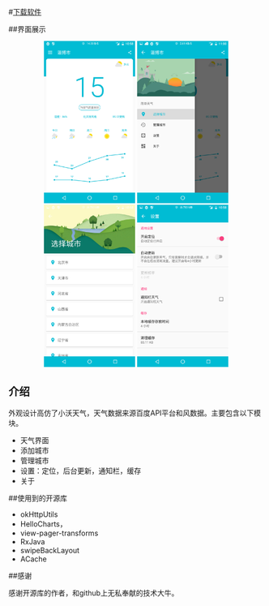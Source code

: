 #[下载软件](http://fir.im/koterweather)

##界面展示
<div align=center>
     <img src="https://raw.githubusercontent.com/Koterwong/Weather/master/screen/Screenshot_20160605-105818.png" 
        width="180" height="320"
        alt=""/>
    <img src="https://raw.githubusercontent.com/Koterwong/Weather/master/screen/Screenshot_20160605-110017.png" 
        width="180" height="320"
        alt=""/>
    <img src="https://raw.githubusercontent.com/Koterwong/Weather/master/screen/Screenshot_20160605-105828.png" 
        width="180" height="320"
        alt=""/>
    <img src="https://github.com/Koterwong/Weather/blob/master/screen/Screenshot_20160605-105846.png" 
        width="180" height="320"
        alt=""/>
</div>


## 介绍

外观设计高仿了小沃天气，天气数据来源百度API平台和风数据。主要包含以下模块。

- 天气界面
- 添加城市
- 管理城市
- 设置：定位，后台更新，通知栏，缓存
- 关于

##使用到的开源库

- okHttpUtils
- HelloCharts，          
- view-pager-transforms
- RxJava          
- swipeBackLayout
- ACache

##感谢

感谢开源库的作者，和github上无私奉献的技术大牛。
